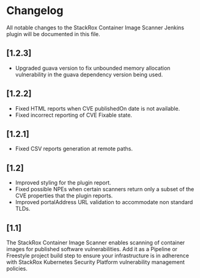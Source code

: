 # Changelog
All notable changes to the StackRox Container Image Scanner Jenkins plugin will be documented in this file.

## [1.2.3]
* Upgraded guava version to fix unbounded memory allocation vulnerability in the guava dependency version being used.

## [1.2.2]	
* Fixed HTML reports when CVE publishedOn date is not available.
* Fixed incorrect reporting of CVE Fixable state.

## [1.2.1]
* Fixed CSV reports generation at remote paths.

## [1.2]
* Improved styling for the plugin report.
* Fixed possible NPEs when certain scanners return only a subset of the CVE properties that the plugin reports.
* Improved portalAddress URL validation to accommodate non standard TLDs.


## [1.1]
The StackRox Container Image Scanner enables scanning of container images for published software vulnerabilities. 
Add it as a Pipeline or Freestyle project build step to ensure your infrastructure is in adherence with StackRox Kubernetes
Security Platform vulnerability management policies.
